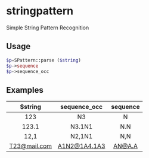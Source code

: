 # stringpattern
Simple String Pattern Recognition

## Usage
```php
$p=SPattern::parse ($string)
$p->sequence
$p->sequence_occ
```

## Examples

| $string       | sequence_occ  | sequence  |
| :-----------: | :-----------: | :-------: |
| 123           | N3            | N         |
| 123.1         | N3.1N1        | N.N       |
| 12,1          | N2,1N1        | N,N       |
| T23@mail.com  | A1N2@1A4.1A3  | AN@A.A    |


